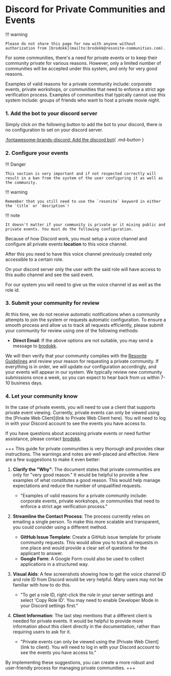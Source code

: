 # Discord for Private Communities and Events

!!! warning

    Please do not share this page for now with anyone without authorization from [brodokk](mailto:brodokk@resonite-communities.com).

For some communities, there's a need for private events or to keep their community private for various reasons. However, only a limited number of communities will be accepted under this system, and only for very good reasons.

Examples of valid reasons for a private community include: corporate events, private workshops, or communities that need to enforce a strict age verification process. Examples of communities that typically cannot use this system include: groups of friends who want to host a private movie night.

### **1. Add the bot to your discord server**

Simply click on the following button to add the bot to your discord, there is no configuration to set on your discord server.

[:fontawesome-brands-discord: Add the discord bot](https://discord.com/oauth2/authorize?client_id=968246885628391534){ .md-button }

### **2. Configure your events**

!!! Danger

    This section is very important and if not respected correctly will result in a ban from the system of the user configuring it as well as the community.

!!! warning

    Remember that you still need to use the `resonite` keyword in either the `title` or `desription`!

!!! note

    It doesn't matter if your community is private or it mixing public and private events. You must do the following configuration.


Because of how Discord work, you must setup a voice channel and configure all private events **location** to this voice channel.

After this you need to have this voice channel previously created only accessible to a certain role.

On your discord server only the user with the said role will have access to this audio channel and see the said event.

For our system you will need to give us the voice channel id as well as the role id.



### **3. Submit your community for review**

At this time, we do not receive automatic notifications when a community attempts to join the system or requests automatic configuration. To ensure a smooth process and allow us to track all requests efficiently, please submit your community for review using one of the following methods:


*   **Direct Email**: If the above options are not suitable, you may send a message to [brodokk](mailto:brodokk@resonite-communities.com).

We will then verify that your community complies with the [Resonite Guidelines](https://resonite.com/policies/Guidelines.html) and review your reason for requesting a private community. If everything is in order, we will update our configuration accordingly, and your events will appear in our system. We typically review new community submissions once a week, so you can expect to hear back from us within 7-10 business days.

### **4. Let your community know**

In the case of private events, you will need to use a client that supports private event viewing. Currently, private events can only be viewed using the [Private Web Client](link to Private Web Client here). You will need to log in with your Discord account to see the events you have access to.

If you have questions about accessing private events or need further assistance, please contact [brodokk](mailto:brodokk@resonite-communities.com).

+++
This guide for private communities is very thorough and provides clear instructions. The warnings and notes are well-placed and effective. Here are a few suggestions to make it even better:

1.  **Clarify the "Why"**: The document states that private communities are only for "very good reason." It would be helpful to provide a few examples of what constitutes a good reason. This would help manage expectations and reduce the number of unqualified requests.
    *   "Examples of valid reasons for a private community include: corporate events, private workshops, or communities that need to enforce a strict age verification process."

2.  **Streamline the Contact Process**: The process currently relies on emailing a single person. To make this more scalable and transparent, you could consider using a different method.
    *   **GitHub Issue Template**: Create a GitHub issue template for private community requests. This would allow you to track all requests in one place and would provide a clear set of questions for the applicant to answer.
    *   **Google Form**: A Google Form could also be used to collect applications in a structured way.

3.  **Visual Aids**: A few screenshots showing how to get the voice channel ID and role ID from Discord would be very helpful. Many users may not be familiar with how to do this.
    *   "To get a role ID, right-click the role in your server settings and select 'Copy Role ID'. You may need to enable Developer Mode in your Discord settings first."

4.  **Client Information**: The last step mentions that a different client is needed for private events. It would be helpful to provide more information about this client directly in the documentation, rather than requiring users to ask for it.
    *   "Private events can only be viewed using the [Private Web Client](link to client). You will need to log in with your Discord account to see the events you have access to."

By implementing these suggestions, you can create a more robust and user-friendly process for managing private communities.
+++
